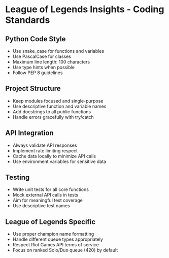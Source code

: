 # League of Legends Insights - Coding Standards

## Python Code Style
- Use snake_case for functions and variables
- Use PascalCase for classes
- Maximum line length: 100 characters
- Use type hints when possible
- Follow PEP 8 guidelines

## Project Structure
- Keep modules focused and single-purpose
- Use descriptive function and variable names
- Add docstrings to all public functions
- Handle errors gracefully with try/catch

## API Integration
- Always validate API responses
- Implement rate limiting respect
- Cache data locally to minimize API calls
- Use environment variables for sensitive data

## Testing
- Write unit tests for all core functions
- Mock external API calls in tests
- Aim for meaningful test coverage
- Use descriptive test names

## League of Legends Specific
- Use proper champion name formatting
- Handle different queue types appropriately
- Respect Riot Games API terms of service
- Focus on ranked Solo/Duo queue (420) by default
